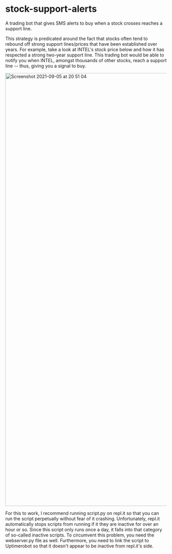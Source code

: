 # stock-support-alerts
A trading bot that gives SMS alerts to buy when a stock crosses reaches a support line.

This strategy is predicated around the fact that stocks often tend to rebound off strong support lines/prices that have been established over years. For example, take a look at INTEL's stock price below and how it has respected a strong two-year support line. This trading bot would be able to notify you when INTEL, amongst thousands of other stocks, reach a support line -- thus, giving you a signal to buy.

<img width="1349" alt="Screenshot 2021-09-05 at 20 51 04" src="https://user-images.githubusercontent.com/79874741/132134863-f6d526b3-2caf-4c31-ab4e-ce0912b2c1bc.png">

For this to work, I recommend running script.py on repl.it so that you can run the script perpetually without fear of it crashing. Unfortunately, repl.it automatically stops scripts from running if it they are inactive for over an hour or so. Since this script only runs once a day, it falls into that category of so-called inactive scripts. To circumvent this problem, you need the webserver.py file as well. Furthermore, you need to link the script to Uptimerobot so that it doesn't appear to be inactive from repl.it's side.
